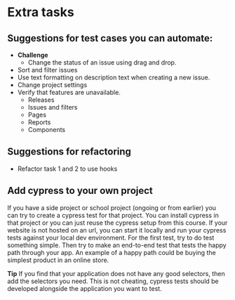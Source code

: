 # Extra tasks

## Suggestions for test cases you can automate:
- **Challenge** 
    - Change the status of an issue using drag and drop.
- Sort and filter issues
- Use text formatting on description text when creating a new issue.
- Change project settings
- Verify that features are unavailable. 
    - Releases
    - Issues and filters
    - Pages
    - Reports
    - Components

## Suggestions for refactoring
- Refactor task 1 and 2 to use hooks


## Add cypress to your own project
If you have a side project or school project (ongoing or from earlier) you can try to create a cypress test for that project. You can install cypress in that project or you can just reuse the cypress setup from this course. If your website is not hosted on an url, you can start it locally and run your cypress tests against your local dev environment. For the first test, try to do test something simple. Then try to make an end-to-end test that tests the happy path through your app. An example of a happy path could be buying the simplest product in an online store.

**Tip** If you find that your application does not have any good selectors, then add the selectors you need. This is not cheating, cypress tests should be developed alongside the application you want to test. 